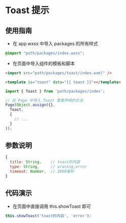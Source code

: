 # Toast 提示

## 使用指南

- 在 app.wxss 中导入 packages 的所有样式

```css
@import "path/packages/index.wxss";
```

- 在页面中导入组件的模板和脚本

```html
<import src="path/packages/toast/index.wxml" />

<template is="toast" data="{{ toast }}"></template>
```

```js
import { Toast } from 'path/packages/index';

// 在 Page 中导入 Toast 里面声明的方法
Page(Object.assign({},
  Toast,
  {
    // ...
  }
));
```

## 参数说明

```js
{
  title: String,    // toast的内容
  type: String,     // wraning,error
  timeout: Number,  // 3000毫秒
}
```

## 代码演示

- 在页面中直接调用 this.showToast 即可

```js
this.showToast('toast的内容', 'error');
```
